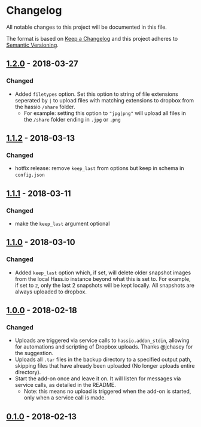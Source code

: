 # Changelog
All notable changes to this project will be documented in this file.

The format is based on [Keep a Changelog](http://keepachangelog.com/en/1.0.0/)
and this project adheres to [Semantic Versioning](http://semver.org/spec/v2.0.0.html).


## [1.2.0](https://github.com/danielwelch/hassio-dropbox-sync/releases/tag/v1.1.2) - 2018-03-27
### Changed
- Added `filetypes` option. Set this option to string of file extensions seperated by `|` to upload files with matching extensions to dropbox from the hassio `/share` folder.
    - For example: setting this option to `"jpg|png"` will upload all files in the `/share` folder ending in `.jpg` or `.png`

## [1.1.2](https://github.com/danielwelch/hassio-dropbox-sync/releases/tag/v1.1.2) - 2018-03-13
### Changed
- hotfix release: remove `keep_last` from options but keep in schema in `config.json`

## [1.1.1](https://github.com/danielwelch/hassio-dropbox-sync/releases/tag/v1.1.1) - 2018-03-11
### Changed
- make the `keep_last` argument optional

## [1.1.0](https://github.com/danielwelch/hassio-dropbox-sync/releases/tag/v1.1.0) - 2018-03-10
### Changed
- Added `keep_last` option which, if set, will delete older snapshot images from the local Hass.io instance beyond what this is set to. For example, if set to `2`, only the last 2 snapshots will be kept locally. All snapshots are always uploaded to dropbox.

## [1.0.0](https://github.com/danielwelch/hassio-dropbox-sync/releases/tag/v1.0.0) - 2018-02-18
### Changed
- Uploads are triggered via service calls to `hassio.addon_stdin`, allowing for automations and scripting of Dropbox uploads. Thanks @jchasey for the suggestion.
- Uploads all `.tar` files in the backup directory to a specified output path, skipping files that have already been uploaded (No longer uploads entire directory).
- Start the add-on once and leave it on. It will listen for messages via service calls, as detailed in the README.
  - Note: this means no upload is triggered when the add-on is started, only when a service call is made.

## [0.1.0](https://github.com/danielwelch/hassio-dropbox-sync/releases/tag/0.1.0) - 2018-02-13
